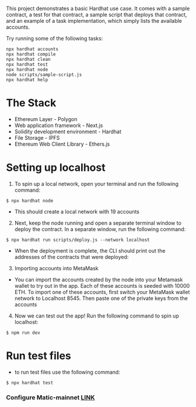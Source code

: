This project demonstrates a basic Hardhat use case. It comes with a sample contract, a test for that contract, a sample script that deploys that contract, and an example of a task implementation, which simply lists the available accounts.

Try running some of the following tasks:

```shell
npx hardhat accounts
npx hardhat compile
npx hardhat clean
npx hardhat test
npx hardhat node
node scripts/sample-script.js
npx hardhat help
```

# The Stack

- Ethereum Layer - Polygon
- Web application framework - Next.js
- Solidity development environment - Hardhat
- File Storage - IPFS
- Ethereum Web Client Library - Ethers.js

# Setting up localhost

1. To spin up a local network, open your terminal and run the following command:

```
$ npx hardhat node
```

- This should create a local network with 19 accounts

2. Next, keep the node running and open a separate terminal window to deploy the contract. In a separate window, run the following command:

```
$ npx hardhat run scripts/deploy.js --network localhost
```

- When the deployment is complete, the CLI should print out the addresses of the contracts that were deployed:

3. Importing accounts into MetaMask

- You can import the accounts created by the node into your Metamask wallet to try out in the app. Each of these accounts is seeded with 10000 ETH. To import one of these accounts, first switch your MetaMask wallet network to Localhost 8545. Then paste one of the private keys from the accounts

4. Now we can test out the app! Run the following command to spin up localhost:

```
$ npm run dev
```

# Run test files

- to run test files use the following command:

```
$ npx hardhat test
```

### Configure Matic-mainnet [LINK](https://docs.matic.network/docs/develop/network-details/network/#mumbai-testnet)
